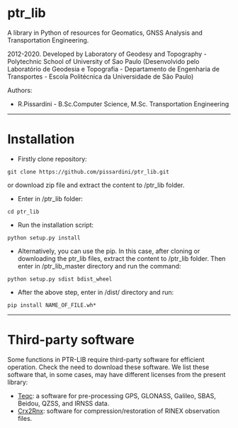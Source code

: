 # ptr_lib

A library in Python of resources for Geomatics, GNSS Analysis and Transportation Engineering. 

2012-2020. Developed by Laboratory of Geodesy and Topography - Polytechnic School of University of Sao Paulo (Desenvolvido pelo Laboratório de Geodesia e Topografia - Departamento de Engenharia de Transportes - Escola Politécnica da Universidade de São Paulo) 

Authors: 
* R.Pissardini - B.Sc.Computer Science, M.Sc. Transportation Engineering
-------------

# Installation

* Firstly clone repository: 

```
git clone https://github.com/pissardini/ptr_lib.git
```

or download zip file and extract the content to /ptr_lib folder. 

* Enter in /ptr_lib folder:

```
cd ptr_lib
```

* Run the installation script:

```
python setup.py install
```

* Alternatively, you can use the pip. In this case, after cloning or downloading the ptr_lib files, extract the content to /ptr_lib folder.
Then enter in /ptr_lib_master directory and run the command:

```
python setup.py sdist bdist_wheel
```

* After the above step, enter in /dist/ directory and run:
```
pip install NAME_OF_FILE.wh*
```

-------------

# Third-party software

Some functions in PTR-LIB require third-party software for efficient operation. Check the need to download these software. We list these software that, in some cases, may have different licenses from the present library:

* [Teqc](https://www.unavco.org/software/data-processing/teqc/teqc.html): a software for pre-processing GPS, GLONASS, Galileo, SBAS, Beidou, QZSS, and IRNSS data.
* [Crx2Rnx](https://terras.gsi.go.jp/ja/crx2rnx.html): software for compression/restoration of RINEX observation files.
